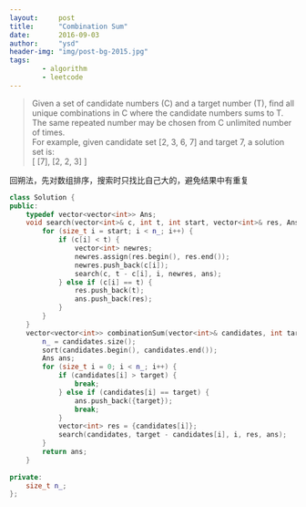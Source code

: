 ```yaml
---
layout:     post
title:      "Combination Sum"
date:       2016-09-03
author:     "ysd"
header-img: "img/post-bg-2015.jpg"
tags:      
        - algorithm
        - leetcode
---
```


>Given a set of candidate numbers (C) and a target number (T), 
find all unique combinations in C where the candidate numbers sums to T.     
The same repeated number may be chosen from C unlimited number of times.     
For example, given candidate set [2, 3, 6, 7] and target 7, a solution set is:      
[
  [7],
  [2, 2, 3]
]

回朔法，先对数组排序，搜索时只找比自己大的，避免结果中有重复

```cpp
class Solution {
public:
    typedef vector<vector<int>> Ans;
    void search(vector<int>& c, int t, int start, vector<int>& res, Ans& ans) {
        for (size_t i = start; i < n_; i++) {
            if (c[i] < t) {
                vector<int> newres;
                newres.assign(res.begin(), res.end());
                newres.push_back(c[i]);
                search(c, t - c[i], i, newres, ans);
            } else if (c[i] == t) {
                res.push_back(t);
                ans.push_back(res);
            }
        }
    }
    vector<vector<int>> combinationSum(vector<int>& candidates, int target) {
        n_ = candidates.size();
        sort(candidates.begin(), candidates.end());
        Ans ans;
        for (size_t i = 0; i < n_; i++) {
            if (candidates[i] > target) {
                break;
            } else if (candidates[i] == target) {
                ans.push_back({target});
                break;
            }
            vector<int> res = {candidates[i]};
            search(candidates, target - candidates[i], i, res, ans);
        }
        return ans;
    }
    
private:
    size_t n_;
};
```